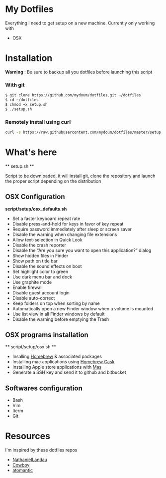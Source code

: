 My Dotfiles
===========

Everything I need to get setup on a new machine. Currently only working with

* OSX


# Installation

**Warning** : Be sure to backup all you dotfiles before launching this script

### With git

```sh
$ git clone https://github.com/mydoum/dotfiles.git ~/dotfiles
$ cd ~/dotfiles
$ chmod +x setup.sh
$ ./setup.sh
```
### Remotely install using curl

```sh
curl -s https://raw.githubusercontent.com/mydoum/dotfiles/master/setup.sh | bash 2>&1 | tee ~/setup.log
```

# What's here

** setup.sh **

Script to be downloaded, it will install git, clone the repository and
launch the proper script depending on the distribution

## OSX Configuration

**script/setup/osx_defaults.sh**

* Set a faster keyboard repeat rate
* Disable press-and-hold for keys in favor of key repeat
* Require password immediately after sleep or screen saver
* Disable the warning when changing file extensions
* Allow text-selection in Quick Look
* Disable the crash reporter
* Disable the “Are you sure you want to open this application?” dialog
* Show hidden files in Finder
* Show path on title bar
* Disable the sound effects on boot
* Set highlight color to green
* Use dark menu bar and dock
* Use graphite mode
* Enable firewall
* Disable guest account login
* Disable auto-correct
* Keep folders on top when sorting by name
* Automatically open a new Finder window when a volume is mounted
* Use list view in all Finder windows by default
* Disable the warning before emptying the Trash

## OSX programs installation

** script/setup/osx.sh **

* Insalling [Homebrew][1] & associated packages
* Installing mac applications using [Homebrew Cask][2]
* Installing Apple store applications with [Mas][3]
* Generate a SSH key and send it to github and bitbucket

## Softwares configuration

* Bash
* Vim
* Iterm
* Git

[1]: http://brew.sh
[2]: http://caskroom.io
[3]: https://github.com/mas-cli/mas

# Resources

I'm inspired by these dotfiles repos

* [NathanielLandau](https://github.com/natelandau/shell-scripts)
* [Cowboy](https://github.com/cowboy/dotfiles)
* [atomantic](https://github.com/atomantic/dotfiles)

